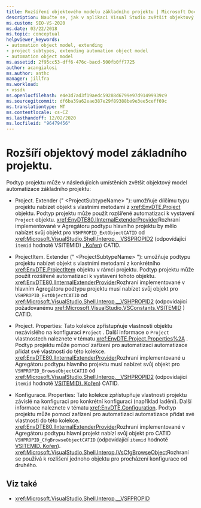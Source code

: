 ```yaml
---
title: Rozšíření objektového modelu základního projektu | Microsoft Docs
description: Naučte se, jak v aplikaci Visual Studio zvětšit objektový model automatizace základního projektu pomocí podtypu projektu.
ms.custom: SEO-VS-2020
ms.date: 03/22/2018
ms.topic: conceptual
helpviewer_keywords:
- automation object model, extending
- project subtypes, extending automation object model
- automation object model
ms.assetid: 2f95cc53-dff6-476c-bacd-500fb0ff7725
author: acangialosi
ms.author: anthc
manager: jillfra
ms.workload:
- vssdk
ms.openlocfilehash: e4e3d7ad3f19aedc59288d6799e97d91499939c9
ms.sourcegitcommit: df6ba39a62eae387e29f89388be9e3ee5ceff69c
ms.translationtype: MT
ms.contentlocale: cs-CZ
ms.lasthandoff: 12/02/2020
ms.locfileid: "96479456"
---
```

# <a name="extend-the-object-model-of-the-base-project"></a>Rozšíří objektový model základního projektu.

Podtyp projektu může v následujících umístěních zvětšit objektový model automatizace základního projektu:

- Project. Extender (" \<ProjectSubtypeName> "): umožňuje dílčímu typu projektu nabízet objekt s vlastními metodami z <xref:EnvDTE.Project> objektu. Podtyp projektu může použít rozšířené automatizaci k vystavení `Project` objektu. <xref:EnvDTE80.IInternalExtenderProvider>Rozhraní implementované v Agregátoru podtypu hlavního projektu by mělo nabízet svůj objekt pro `VSHPROPID_ExtObjectCATID` od <xref:Microsoft.VisualStudio.Shell.Interop.__VSSPROPID2> (odpovídající `itemid` hodnotě VSITEMID) [. Kořen](<xref:Microsoft.VisualStudio.VSConstants.VSITEMID.Root>)) CATID.

- ProjectItem. Extender (" \<ProjectSubtypeName> "): umožňuje podtypu projektu nabízet objekt s vlastními metodami z konkrétního <xref:EnvDTE.ProjectItem> objektu v rámci projektu. Podtyp projektu může použít rozšířené automatizaci k vystavení tohoto objektu. <xref:EnvDTE80.IInternalExtenderProvider>Rozhraní implementované v hlavním Agregátoru podtypu projektu musí nabízet svůj objekt pro `VSHPROPID_ExtObjectCATID` od <xref:Microsoft.VisualStudio.Shell.Interop.__VSHPROPID2> (odpovídající požadovanému <xref:Microsoft.VisualStudio.VSConstants.VSITEMID> ) CATID.

- Project. Properties: Tato kolekce zpřístupňuje vlastnosti objektu nezávislého na konfiguraci `Project` . Další informace o `Project` vlastnostech naleznete v tématu <xref:EnvDTE.Project.Properties%2A> . Podtyp projektu může pomocí zařízení pro automatizaci automatizace přidat své vlastnosti do této kolekce. <xref:EnvDTE80.IInternalExtenderProvider>Rozhraní implementované u Agregátoru podtypu hlavního projektu musí nabízet svůj objekt pro `VSHPROPID_BrowseObjectCATID` od <xref:Microsoft.VisualStudio.Shell.Interop.__VSHPROPID2> (odpovídající `itemid` hodnotě [VSITEMID). Kořen](<xref:Microsoft.VisualStudio.VSConstants.VSITEMID.Root>)) CATID.

- Konfigurace. Properties: Tato kolekce zpřístupňuje vlastnosti projektu závislé na konfiguraci pro konkrétní konfiguraci (například ladění). Další informace naleznete v tématu <xref:EnvDTE.Configuration>. Podtyp projektu může pomocí zařízení pro automatizaci automatizace přidat své vlastnosti do této kolekce. <xref:EnvDTE80.IInternalExtenderProvider>Rozhraní implementované v Agregátoru podtypu hlavní projekt nabízí svůj objekt pro CATID `VSHPROPID_CfgBrowseObjectCATID` (odpovídající `itemid` hodnotě [VSITEMID. Kořen](<xref:Microsoft.VisualStudio.VSConstants.VSITEMID.Root>)). <xref:Microsoft.VisualStudio.Shell.Interop.IVsCfgBrowseObject>Rozhraní se používá k rozlišení jednoho objektu pro procházení konfigurace od druhého.

## <a name="see-also"></a>Viz také

- <xref:Microsoft.VisualStudio.Shell.Interop.__VSFPROPID>
